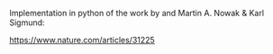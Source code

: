 Implementation in python of the work by and Martin A. Nowak & Karl Sigmund:

https://www.nature.com/articles/31225
